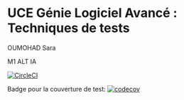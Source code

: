 # UCE Génie Logiciel Avancé : Techniques de tests

OUMOHAD Sara

M1 ALT IA

[![CircleCI](https://dl.circleci.com/status-badge/img/gh/SaraOumohand/ceri-m1-techniques-de-test/tree/master.svg?style=svg)](https://dl.circleci.com/status-badge/redirect/gh/SaraOumohand/ceri-m1-techniques-de-test/tree/master)

Badge pour la couverture de test: [![codecov](https://codecov.io/gh/SaraOumohand/ceri-m1-techniques-de-test/branch/master/graph/badge.svg?token=LN615B0YQR)](https://codecov.io/gh/SaraOumohand/ceri-m1-techniques-de-test) 

